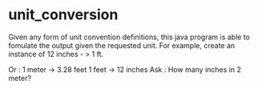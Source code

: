 # unit_conversion


Given any form of unit convention definitions, this java program is able to fomulate the output given the requested unit. For example, create an instance of 12 inches - > 1 ft.

Or :
1 meter -> 3.28 feet 
1 feet -> 12 inches 
Ask : How many inches in 2 meter? 

